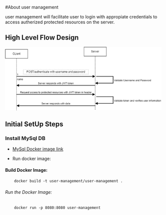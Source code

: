 #About user management

user management will facilitate user to login with appropiate credentials to access autherized protected resources on the server.

## High Level Flow Design

![Hight Level Flow Design](src/main/resources/doc/image/HL-FlowDesign1.png)

## Initial SetUp Steps

### Install MySql DB
* [MySql Docker image link](https://hub.docker.com/_/mysql)

* Run docker image:

#### Build Docker Image:

		docker build -t user-management/user-management .

###### Run the Docker Image:

		docker run -p 8080:8080 user-management